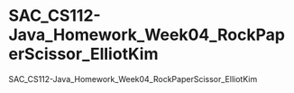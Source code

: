 # SAC_CS112-Java_Homework_Week04_RockPaperScissor_ElliotKim
SAC_CS112-Java_Homework_Week04_RockPaperScissor_ElliotKim
